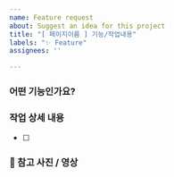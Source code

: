 ```yaml
---
name: Feature request
about: Suggest an idea for this project
title: "[ 페이지이름 ] 기능/작업내용"
labels: "✨ Feature"
assignees: ''

---
```


### 어떤 기능인가요?

>

### 작업 상세 내용

- [ ]

### 📸 참고 사진 / 영상